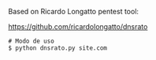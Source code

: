 Based on Ricardo Longatto pentest tool:

https://github.com/ricardolongatto/dnsrato

```
# Modo de uso
$ python dnsrato.py site.com
```

